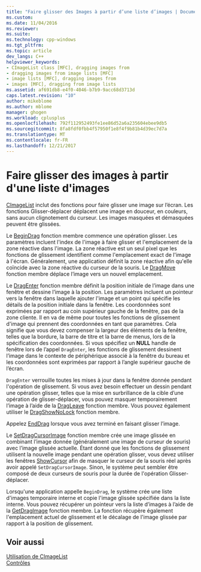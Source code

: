 ```yaml
---
title: "Faire glisser des Images à partir d’une liste d’images | Documents Microsoft"
ms.custom: 
ms.date: 11/04/2016
ms.reviewer: 
ms.suite: 
ms.technology: cpp-windows
ms.tgt_pltfrm: 
ms.topic: article
dev_langs: C++
helpviewer_keywords:
- CImageList class [MFC], dragging images from
- dragging images from image lists [MFC]
- image lists [MFC], dragging images from
- images [MFC], dragging from image lists
ms.assetid: af691db8-e4f0-4046-b7b9-9acc68d3713d
caps.latest.revision: "10"
author: mikeblome
ms.author: mblome
manager: ghogen
ms.workload: cplusplus
ms.openlocfilehash: 792f112952493fe1ee86d52a6a235604ebee9db5
ms.sourcegitcommit: 8fa8fdf0fbb4f57950f1e8f4f9b81b4d39ec7d7a
ms.translationtype: MT
ms.contentlocale: fr-FR
ms.lasthandoff: 12/21/2017
---
```

# <a name="dragging-images-from-an-image-list"></a>Faire glisser des images à partir d'une liste d'images
[CImageList](../mfc/reference/cimagelist-class.md) inclut des fonctions pour faire glisser une image sur l’écran. Les fonctions Glisser-déplacer déplacent une image en douceur, en couleurs, sans aucun clignotement du curseur. Les images masquées et démasquées peuvent être glissées.  
  
 Le [BeginDrag](../mfc/reference/cimagelist-class.md#begindrag) fonction membre commence une opération glisser. Les paramètres incluent l'index de l'image à faire glisser et l'emplacement de la zone réactive dans l'image. La zone réactive est un seul pixel que les fonctions de glissement identifient comme l'emplacement exact de l'image à l'écran. Généralement, une application définit la zone réactive afin qu'elle coïncide avec la zone réactive du curseur de la souris. Le [DragMove](../mfc/reference/cimagelist-class.md#dragmove) fonction membre déplace l’image vers un nouvel emplacement.  
  
 Le [DragEnter](../mfc/reference/cimagelist-class.md#dragenter) fonction membre définit la position initiale de l’image dans une fenêtre et dessine l’image à la position. Les paramètres incluent un pointeur vers la fenêtre dans laquelle ajouter l'image et un point qui spécifie les détails de la position initiale dans la fenêtre. Les coordonnées sont exprimées par rapport au coin supérieur gauche de la fenêtre, pas de la zone cliente. Il en va de même pour toutes les fonctions de glissement d'image qui prennent des coordonnées en tant que paramètres. Cela signifie que vous devez compenser la largeur des éléments de la fenêtre, telles que la bordure, la barre de titre et la barre de menus, lors de la spécification des coordonnées. Si vous spécifiez un **NULL** handle de fenêtre lors de l’appel `DragEnter`, les fonctions de glissement dessinent l’image dans le contexte de périphérique associé à la fenêtre du bureau et les coordonnées sont exprimées par rapport à l’angle supérieur gauche de l’écran.  
  
 `DragEnter` verrouille toutes les mises à jour dans la fenêtre donnée pendant l'opération de glissement. Si vous avez besoin effectuer un dessin pendant une opération glisser, telles que la mise en surbrillance de la cible d’une opération de glisser-déplacer, vous pouvez masquer temporairement l’image à l’aide de la [DragLeave](../mfc/reference/cimagelist-class.md#dragleave) fonction membre. Vous pouvez également utiliser le [DragShowNoLock](../mfc/reference/cimagelist-class.md#dragshownolock) fonction membre.  
  
 Appelez [EndDrag](../mfc/reference/cimagelist-class.md#enddrag) lorsque vous avez terminé en faisant glisser l’image.  
  
 Le [SetDragCursorImage](../mfc/reference/cimagelist-class.md#setdragcursorimage) fonction membre crée une image glissée en combinant l’image donnée (généralement une image de curseur de souris) avec l’image glissée actuelle. Étant donné que les fonctions de glissement utilisent la nouvelle image pendant une opération glisser, vous devez utiliser les fenêtres [ShowCursor](http://msdn.microsoft.com/library/windows/desktop/ms648396) afin de masquer le curseur de la souris réel après avoir appelé `SetDragCursorImage`. Sinon, le système peut sembler être composé de deux curseurs de souris pour la durée de l'opération Glisser-déplacer.  
  
 Lorsqu'une application appelle `BeginDrag`, le système crée une liste d'images temporaire interne et copie l'image glissée spécifiée dans la liste interne. Vous pouvez récupérer un pointeur vers la liste d’images à l’aide de la [GetDragImage](../mfc/reference/cimagelist-class.md#getdragimage) fonction membre. La fonction récupère également l'emplacement actuel de glissement et le décalage de l'image glissée par rapport à la position de glissement.  
  
## <a name="see-also"></a>Voir aussi  
 [Utilisation de CImageList](../mfc/using-cimagelist.md)   
 [Contrôles](../mfc/controls-mfc.md)

